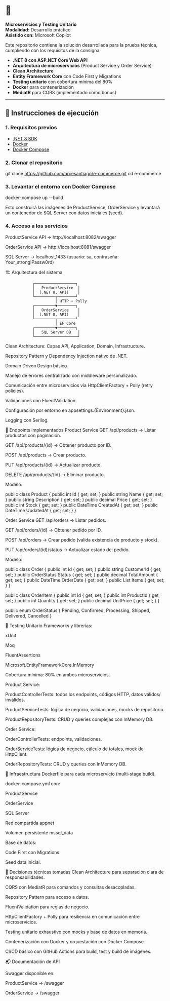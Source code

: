 # 🛒
**Microservicios y Testing Unitario**  
**Modalidad:** Desarrollo práctico  
**Asistido con:** Microsoft Copilot

Este repositorio contiene la solución desarrollada para la prueba técnica, cumpliendo con los requisitos de la consigna:  
- **.NET 8 con ASP.NET Core Web API**  
- **Arquitectura de microservicios** (Product Service y Order Service)  
- **Clean Architecture**  
- **Entity Framework Core** con Code First y Migrations  
- **Testing unitario** con cobertura mínima del 80%  
- **Docker** para contenerización  
- **MediatR** para CQRS (implementado como bonus)  

---

## 🚀 Instrucciones de ejecución

### 1. Requisitos previos
- [.NET 8 SDK](https://dotnet.microsoft.com/en-us/download/dotnet/8.0)
- [Docker](https://www.docker.com/)
- [Docker Compose](https://docs.docker.com/compose/)

### 2. Clonar el repositorio

git clone https://github.com/arcesantiago/e-commerce.git
cd e-commerce
### 3. Levantar el entorno con Docker Compose

docker-compose up --build

Esto construirá las imágenes de ProductService, OrderService y levantará un contenedor de SQL Server con datos iniciales (seed).

### 4. Acceso a los servicios
ProductService API → http://localhost:8082/swagger

OrderService API → http://localhost:8081/swagger

SQL Server → localhost,1433 (usuario: sa, contraseña: Your_strong!Passw0rd)

🏗 Arquitectura del sistema

                ┌──────────────────┐
                │   ProductService  │
                │  (.NET 8, API)    │
                └─────────┬────────┘
                          │ HTTP + Polly
                ┌─────────▼────────┐
                │   OrderService    │
                │  (.NET 8, API)    │
                └─────────┬────────┘
                          │ EF Core
                ┌─────────▼────────┐
                │   SQL Server DB   │
                └───────────────────┘

Clean Architecture: Capas API, Application, Domain, Infrastructure.

Repository Pattern y Dependency Injection nativo de .NET.

Domain Driven Design básico.

Manejo de errores centralizado con middleware personalizado.

Comunicación entre microservicios vía HttpClientFactory + Polly (retry policies).

Validaciones con FluentValidation.

Configuración por entorno en appsettings.{Environment}.json.

Logging con Serilog.

📌 Endpoints implementados
Product Service
GET /api/products → Listar productos con paginación.

GET /api/products/{id} → Obtener producto por ID.

POST /api/products → Crear producto.

PUT /api/products/{id} → Actualizar producto.

DELETE /api/products/{id} → Eliminar producto.

Modelo:


public class Product {
    public int Id { get; set; }
    public string Name { get; set; }
    public string Description { get; set; }
    public decimal Price { get; set; }
    public int Stock { get; set; }
    public DateTime CreatedAt { get; set; }
    public DateTime UpdatedAt { get; set; }
}

Order Service
GET /api/orders → Listar pedidos.

GET /api/orders/{id} → Obtener pedido por ID.

POST /api/orders → Crear pedido (valida existencia de producto y stock).

PUT /api/orders/{id}/status → Actualizar estado del pedido.

Modelo:


public class Order {
    public int Id { get; set; }
    public string CustomerId { get; set; }
    public OrderStatus Status { get; set; }
    public decimal TotalAmount { get; set; }
    public DateTime OrderDate { get; set; }
    public List<OrderItem> Items { get; set; }
}

public class OrderItem {
    public int Id { get; set; }
    public int ProductId { get; set; }
    public int Quantity { get; set; }
    public decimal UnitPrice { get; set; }
}

public enum OrderStatus {
    Pending, Confirmed, Processing, Shipped, Delivered, Cancelled
}

🧪 Testing Unitario
Frameworks y librerías:

xUnit

Moq

FluentAssertions

Microsoft.EntityFrameworkCore.InMemory

Cobertura mínima: 80% en ambos microservicios.

Product Service:

ProductControllerTests: todos los endpoints, códigos HTTP, datos válidos/ inválidos.

ProductServiceTests: lógica de negocio, validaciones, mocks de repositorio.

ProductRepositoryTests: CRUD y queries complejas con InMemory DB.

Order Service:

OrderControllerTests: endpoints, validaciones.

OrderServiceTests: lógica de negocio, cálculo de totales, mock de HttpClient.

OrderRepositoryTests: CRUD y queries con InMemory DB.

🐳 Infraestructura
Dockerfile para cada microservicio (multi-stage build).

docker-compose.yml con:

ProductService

OrderService

SQL Server

Red compartida appnet

Volumen persistente mssql_data

Base de datos:

Code First con Migrations.

Seed data inicial.

🎯 Decisiones técnicas tomadas
Clean Architecture para separación clara de responsabilidades.

CQRS con MediatR para comandos y consultas desacopladas.

Repository Pattern para acceso a datos.

FluentValidation para reglas de negocio.

HttpClientFactory + Polly para resiliencia en comunicación entre microservicios.

Testing unitario exhaustivo con mocks y base de datos en memoria.

Contenerización con Docker y orquestación con Docker Compose.

CI/CD básico con GitHub Actions para build, test y build de imágenes.

📬 Documentación de API

Swagger disponible en:

ProductService → /swagger

OrderService → /swagger
